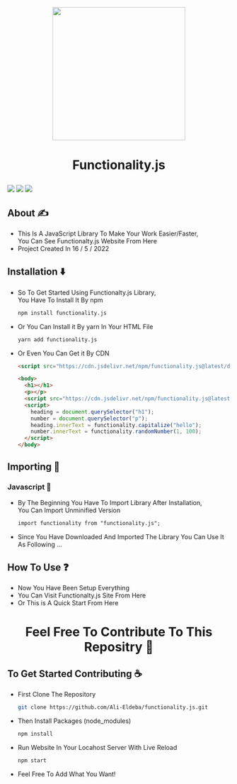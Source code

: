<p align="center"><img width="300px" src="https://i.ibb.co/f03pXV1/js.png" /></p>

# <p align="center">Functionality.js</p>

<p float="right">
<!-- License -->
<img src="https://img.shields.io/github/license/Ali-Eldeba/functionalty.js?style=for-the-badge" />
<!-- Stars -->
 <img src="https://img.shields.io/github/stars/Ali-Eldeba/functionality.js?style=for-the-badge" />
<!-- Node Version -->
<img src="https://img.shields.io/badge/node-16.15.1-red?style=for-the-badge" />
</p>

## About ✍️

- This Is A JavaScript Library To Make Your Work Easier/Faster,<br />
  You Can See Functionalty.js Website From Here
- Project Created In 16 / 5 / 2022

## Installation ⬇️

- So To Get Started Using Functionalty.js Library,<br />
  You Have To Install It By npm
  ```sh
  npm install functionality.js
  ```
- Or You Can Install it By yarn In Your HTML File

  ```sh
  yarn add functionality.js
  ```
  
- Or Even You Can Get it By CDN

  ```html
  <script src="https://cdn.jsdelivr.net/npm/functionality.js@latest/dist/functionality.min.js"></script>
  ```
  ```html
  <body>
    <h1></h1>
    <p></p>
    <script src="https://cdn.jsdelivr.net/npm/functionality.js@latest/dist/functionality.min.js"></script>
    <script>
      heading = document.querySelector("h1");
      number = document.querySelector("p");
      heading.innerText = functionality.capitalize("hello");
      number.innerText = functionality.randomNumber(1, 100);
    </script>
  </body>
  ```

## Importing 🦐

### Javascript 💛

- By The Beginning You Have To Import Library After Installation,<br />
  You Can Import Unminified Version

  ```html
  import functionality from "functionality.js";
  ```

- Since You Have Downloaded And Imported The Library You Can Use It As Following ...

## How To Use ❓

- Now You Have Been Setup Everything
- You Can Visit Functionalty.js Site From Here
- Or This is A Quick Start From Here

# <p align="center">Feel Free To Contribute To This Repositry 🤝</p>

## To Get Started Contributing ☕

- First Clone The Repository

  ```sh
  git clone https://github.com/Ali-Eldeba/functionality.js.git
  ```

- Then Install Packages (node_modules)

  ```sh
  npm install
  ```

- Run Website In Your Locahost Server With Live Reload

  ```sh
  npm start
  ```

- Feel Free To Add What You Want!
